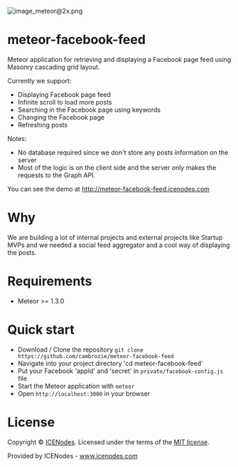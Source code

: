 ![image_meteor@2x.png](https://d14xs1qewsqjcd.cloudfront.net/assets/logo-black.svg)

# meteor-facebook-feed
Meteor application for retrieving and displaying a Facebook page feed using Masonry cascading grid layout.

Currently we support:
- Displaying Facebook page feed
- Infinite scroll to load more posts
- Searching in the Facebook page using keywords
- Changing the Facebook page
- Refreshing posts

Notes:
- No database required since we don't store any posts information on the server
- Most of the logic is on the client side and the server only makes the requests to the Graph API.

You can see the demo at http://meteor-facebook-feed.icenodes.com

# Why

We are building a lot of internal projects and external projects like Startup MVPs and we needed a social feed aggregator and a cool way of displaying the posts.

# Requirements

- Meteor >= 1.3.0

# Quick start

- Download / Clone the repository `git clone https://github.com/cambrozie/meteor-facebook-feed`
- Navigate into your project directory 'cd meteor-facebook-feed'
- Put your Facebook 'appId' and 'secret' in `private/facebook-config.js` file
- Start the Meteor application with `meteor`
- Open `http://localhost:3000` in your browser

# License

Copyright &copy; [ICENodes](http://icenodes.com). Licensed under the terms of the [MIT license](LICENSE.md).

Provided by ICENodes - www.icenodes.com
